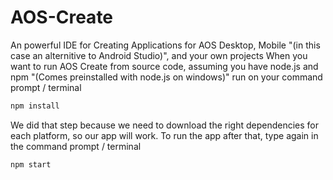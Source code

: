 # AOS-Create
An powerful IDE for Creating Applications for AOS Desktop, Mobile "(in this case an alternitive to Android Studio)", and your own projects
When you want to run AOS Create from source code, assuming you have node.js and npm "(Comes preinstalled with node.js on windows)" run on your command prompt / terminal
```bash
npm install
```
We did that step because we need to download the right dependencies for each platform, so our app will work. To run the app after that, type again in the command prompt / terminal
```bash
npm start
```
